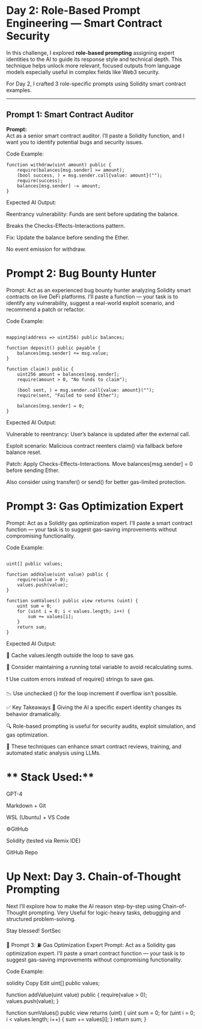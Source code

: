 #  Day 2: Role-Based Prompt Engineering — Smart Contract Security

In this challenge, I explored **role-based prompting** assigning expert identities to the AI to guide its response style and technical depth. This technique helps unlock more relevant, focused outputs from language models especially useful in complex fields like Web3 security.

For Day 2, I crafted 3 role-specific prompts using Solidity smart contract examples.

---

## Prompt 1:  Smart Contract Auditor

**Prompt:**  
Act as a senior smart contract auditor. I’ll paste a Solidity function, and I want you to identify potential bugs and security issues.

Code Example:
```solidity
function withdraw(uint amount) public {
    require(balances[msg.sender] >= amount);
    (bool success, ) = msg.sender.call{value: amount}("");
    require(success);
    balances[msg.sender] -= amount;
}

```

Expected AI Output:

 Reentrancy vulnerability: Funds are sent before updating the balance.

 Breaks the Checks-Effects-Interactions pattern.

 Fix: Update the balance before sending the Ether.

No event emission for withdraw.



#  Prompt 2:  Bug Bounty Hunter
Prompt:
Act as an experienced bug bounty hunter analyzing Solidity smart contracts on live DeFi platforms. I’ll paste a function — your task is to identify any vulnerability, suggest a real-world exploit scenario, and recommend a patch or refactor.

Code Example:
```solidity

mapping(address => uint256) public balances;

function deposit() public payable {
    balances[msg.sender] += msg.value;
}

function claim() public {
    uint256 amount = balances[msg.sender];
    require(amount > 0, "No funds to claim");

    (bool sent, ) = msg.sender.call{value: amount}("");
    require(sent, "Failed to send Ether");

    balances[msg.sender] = 0;
}
```


Expected AI Output:

Vulnerable to reentrancy: User’s balance is updated after the external call.

Exploit scenario: Malicious contract reenters claim() via fallback before balance reset.

Patch: Apply Checks-Effects-Interactions. Move balances[msg.sender] = 0 before sending Ether.

Also consider using transfer() or send() for better gas-limited protection.


 #  Prompt 3: Gas Optimization Expert
Prompt:
Act as a Solidity gas optimization expert. I’ll paste a smart contract function — your task is to suggest gas-saving improvements without compromising functionality.

Code Example:
```solidity

uint[] public values;

function addValue(uint value) public {
    require(value > 0);
    values.push(value);
}

function sumValues() public view returns (uint) {
    uint sum = 0;
    for (uint i = 0; i < values.length; i++) {
        sum += values[i];
    }
    return sum;
}
```

Expected AI Output:

🔁 Cache values.length outside the loop to save gas.

💾 Consider maintaining a running total variable to avoid recalculating sums.

❗ Use custom errors instead of require() strings to save gas.

📉 Use unchecked {} for the loop increment if overflow isn’t possible.

✅ Key Takeaways
🧠 Giving the AI a specific expert identity changes its behavior dramatically.

🔍 Role-based prompting is useful for security audits, exploit simulation, and gas optimization.

🚀 These techniques can enhance smart contract reviews, training, and automated static analysis using LLMs.



# ** Stack Used:**

GPT-4

Markdown + Git

WSL (Ubuntu) + VS Code

⚙GitHub

Solidity (tested via Remix IDE)

GitHub Repo




# **Up Next:** Day 3. Chain-of-Thought Prompting
Next I’ll explore how to make the AI reason step-by-step using Chain-of-Thought prompting. Very Useful for logic-heavy tasks, debugging and structured problem-solving.

Stay blessed!
SortSec





🎯 Prompt 3: ⛽ Gas Optimization Expert
Prompt:
Act as a Solidity gas optimization expert. I’ll paste a smart contract function — your task is to suggest gas-saving improvements without compromising functionality.

Code Example:

solidity
Copy
Edit
uint[] public values;

function addValue(uint value) public {
    require(value > 0);
    values.push(value);
}

function sumValues() public view returns (uint) {
    uint sum = 0;
    for (uint i = 0; i < values.length; i++) {
        sum += values[i];
    }
    return sum;
}


